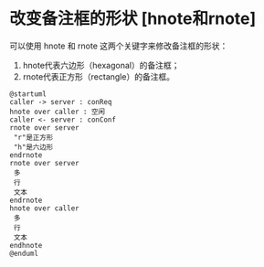 # 改变备注框的形状 [hnote和rnote]
可以使用 hnote 和 rnote 这两个关键字来修改备注框的形状：
1. hnote代表六边形（hexagonal）的备注框；
2. rnote代表正方形（rectangle）的备注框。
``` puml
@startuml
caller -> server : conReq
hnote over caller : 空闲
caller <- server : conConf
rnote over server
 "r"是正方形
 "h"是六边形
endrnote
rnote over server
 多
 行
 文本
endrnote
hnote over caller
 多
 行
 文本
endhnote
@enduml

```